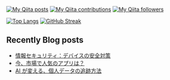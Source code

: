 
[![My Qiita posts](https://qiita-badge.apiapi.app/s/taniguchi-kyoichi/posts.svg)](http://qiita.com/mikkame)
[![My Qiita contributions](https://qiita-badge.apiapi.app/s/taniguchi-kyoichi/contributions.svg)](http://qiita.com/mikkame)
[![My Qiita followers](https://qiita-badge.apiapi.app/s/taniguchi-kyoichi/followers.svg)](http://qiita.com/mikkame)


[![Top Langs](https://github-readme-stats.vercel.app/api/top-langs/?username=kyoichi-taniguchi&theme=dracula)](https://github.com/anuraghazra/github-readme-stats)
[![GitHub Streak](http://github-readme-streak-stats.herokuapp.com?user=kyoichi-taniguchi&theme=dracula&hide_border=true)](https://git.io/streak-stats)

## Recently Blog posts
<!-- BLOG-POST-LIST:START -->
- [情報セキュリティ：デバイスの安全対策](https://www.kyoichitech.com/post/is-the-expensive-screen-replacement-worth-it)
- [今、市場で人気のアプリは？](https://www.kyoichitech.com/post/cheap-and-reliable-check-out-these-sturdy-laptops-under-300)
- [AI が変える、個人データの追跡方法](https://www.kyoichitech.com/post/5-reasons-to-keep-your-landline-phone)
<!-- BLOG-POST-LIST:END -->

